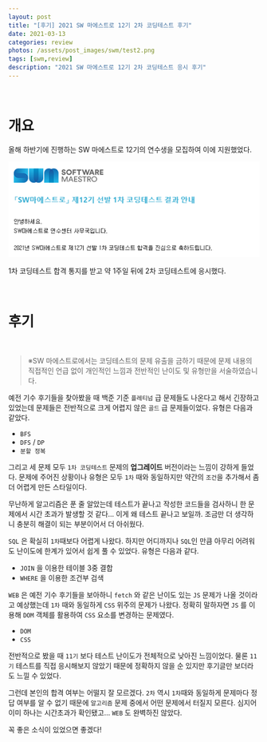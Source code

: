 ```yaml
---
layout: post
title: "[후기] 2021 SW 마에스트로 12기 2차 코딩테스트 후기"
date: 2021-03-13
categories: review
photos: /assets/post_images/swm/test2.png
tags: [swm,review]
description: "2021 SW 마에스트로 12기 2차 코딩테스트 응시 후기"
---
```


<br>

# 개요

올해 하반기에 진행하는 SW 마에스트로 12기의 연수생을 모집하여 이에 지원했었다.

![0](/assets/post_images/swm/2.png)

1차 코딩테스트 합격 통지를 받고 약 1주일 뒤에 2차 코딩테스트에 응시했다.

<br>

# 후기

<br>

> ※SW 마에스트로에서는 코딩테스트의 문제 유출을 금하기 때문에 문제 내용의 직접적인 언급 없이 개인적인 느낌과 전반적인 난이도 및 유형만을 서술하였습니다.

예전 기수 후기들을 찾아봤을 때 백준 기준 `플레티넘` 급 문제들도 나온다고 해서 긴장하고 있었는데 문제들은 전반적으로 크게 어렵지 않은 `골드` 급 문제들이었다. 유형은 다음과 같았다.

- `BFS`
- `DFS` / `DP`
- `분할 정복`

그리고 세 문제 모두 `1차 코딩테스트` 문제의 **업그레이드** 버전이라는 느낌이 강하게 들었다. 문제에 주어진 상황이나 유형은 모두 `1차` 때와 동일하지만 약간의 `조건`을 추가해서 좀 더 어렵게 만든 스타일이다.

무난하게 알고리즘은 푼 줄 알았는데 테스트가 끝나고 작성한 코드들을 검사하니 한 문제에서 시간 초과가 발생할 것 같다... 이게 왜 테스트 끝나고 보일까. 조금만 더 생각하니 충분히 해결이 되는 부분이어서 더 아쉬웠다.

`SQL` 은 확실히 `1차`때보다 어렵게 나왔다. 하지만 어디까지나 `SQL`인 만큼 아무리 어려워도 난이도에 한계가 있어서 쉽게 풀 수 있었다. 유형은 다음과 같다.

- `JOIN` 을 이용한 테이블 3중 결합
- `WHERE` 을 이용한 조건부 검색

`WEB` 은 예전 기수 후기들을 보아하니 `fetch` 와 같은 난이도 있는 `JS` 문제가 나올 것이라고 예상했는데 `1차` 때와 동일하게 `CSS` 위주의 문제가 나왔다. 정확히 말하자면 `JS` 를 이용해 `DOM` 객체를 활용하여 `CSS` 요소를 변경하는 문제였다.

- `DOM`
- `CSS`

전반적으로 봤을 때 `11기` 보다 테스트 난이도가 전체적으로 낮아진 느낌이었다. 물론 `11기` 테스트를 직접 응시해보지 않았기 때문에 정확하지 않을 순 있지만 후기글만 보더라도 느낄 수 있었다.

그런데 본인의 합격 여부는 어떨지 잘 모르겠다. `2차` 역시 `1차`때와 동일하게 문제마다 정답 여부를 알 수 없기 때문에 `알고리즘` 문제 중에서 어떤 문제에서 터질지 모른다. 심지어 이미 하나는 시간초과가 확인됐고... `WEB` 도 완벽하진 않았다.

꼭 좋은 소식이 있었으면 좋겠다!



